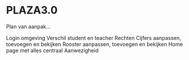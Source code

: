 # PLAZA3.0

Plan van aanpak...

Login omgeving
Verschil student en teacher
Rechten
Cijfers aanpassen, toevoegen en bekijken
Rooster aanpassen, toevoegen en bekijken
Home page met alles centraal
Aanwezigheid
